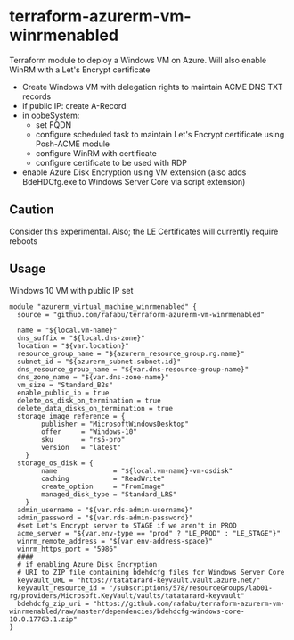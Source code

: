 # terraform-azurerm-vm-winrmenabled
Terraform module to deploy a Windows VM on Azure. Will also enable WinRM with a Let's Encrypt certificate

- Create Windows VM with delegation rights to maintain ACME DNS TXT records
- if public IP: create A-Record
- in oobeSystem:
  - set FQDN
  - configure scheduled task to maintain Let's Encrypt certificate using Posh-ACME module
  - configure WinRM with certificate
  - configure certificate to be used with RDP
- enable Azure Disk Encryption using VM extension (also adds BdeHDCfg.exe to Windows Server Core via script extension)
  
## Caution
Consider this experimental. Also; the LE Certificates will currently require reboots

## Usage

Windows 10 VM with public IP set

```hcl
module "azurerm_virtual_machine_winrmenabled" {
  source = "github.com/rafabu/terraform-azurerm-vm-winrmenabled"

  name = "${local.vm-name}"
  dns_suffix = "${local.dns-zone}"
  location = "${var.location}"
  resource_group_name = "${azurerm_resource_group.rg.name}"
  subnet_id = "${azurerm_subnet.subnet.id}"
  dns_resource_group_name = "${var.dns-resource-group-name}"
  dns_zone_name = "${var.dns-zone-name}"
  vm_size = "Standard_B2s"
  enable_public_ip = true
  delete_os_disk_on_termination = true
  delete_data_disks_on_termination = true
  storage_image_reference = {
        publisher = "MicrosoftWindowsDesktop"
        offer     = "Windows-10"
        sku       = "rs5-pro"
        version   = "latest"
    }
  storage_os_disk = {
        name              = "${local.vm-name}-vm-osdisk"
        caching           = "ReadWrite"
        create_option     = "FromImage"
        managed_disk_type = "Standard_LRS"
    }
  admin_username = "${var.rds-admin-username}"
  admin_password = "${var.rds-admin-password}"
  #set Let's Encrypt server to STAGE if we aren't in PROD
  acme_server = "${var.env-type == "prod" ? "LE_PROD" : "LE_STAGE"}"
  winrm_remote_address = "${var.env-address-space}"
  winrm_https_port = "5986"
  ####
  # if enabling Azure Disk Encryption
  # URI to ZIP file containing bdehdcfg files for Windows Server Core
  keyvault_URL = "https://tatatarard-keyvault.vault.azure.net/"
  keyvault_resource_id = "/subscriptions/578/resourceGroups/lab01-rg/providers/Microsoft.KeyVault/vaults/tatatarard-keyvault"
  bdehdcfg_zip_uri = "https://github.com/rafabu/terraform-azurerm-vm-winrmenabled/raw/master/dependencies/bdehdcfg-windows-core-10.0.17763.1.zip"
}
```
